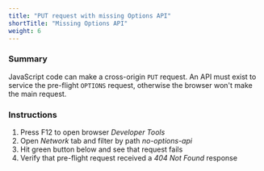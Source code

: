 ```yaml
---
title: "PUT request with missing Options API"
shortTitle: "Missing Options API"
weight: 6
---
```


### Summary
JavaScript code can make a cross-origin `PUT` request.
An API must exist to service the pre-flight `OPTIONS` request, otherwise the browser won't make the main request.

### Instructions
1. Press F12 to open browser *Developer Tools*
1. Open *Network* tab and filter by path *no-options-api*
1. Hit green button below and see that request fails
1. Verify that pre-flight request received a *404 Not Found* response